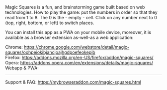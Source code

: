 Magic Squares is a fun, and brainstorming game built based on web technologies. How to play the game: put the numbers in order so that they read from 1 to 8. The 0 is the - empty - cell. Click on any number next to 0 (top, right, bottom, or left) to switch places.

You can install this app as a PWA on your mobile device, moreover, it is available as a browser extension as-well-as a web application:

Chrome: https://chrome.google.com/webstore/detail/magic-squares/oohpeiokibjancjoajhgdpoefeokepjb  
Firefox: https://addons.mozilla.org/en-US/firefox/addon/magic-squares/  
Opera: https://addons.opera.com/en/extensions/details/magic-squares/  
Webapp & PWA:   

---------------------------------------------------------------

Support & FAQ: https://mybrowseraddon.com/magic-squares.html
